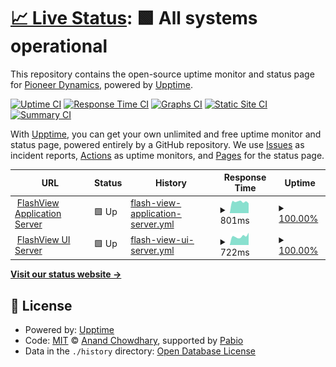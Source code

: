 # [📈 Live Status](https://pioneer-dynamics.github.io/status.flashview.link): <!--live status--> **🟩 All systems operational**

This repository contains the open-source uptime monitor and status page for [Pioneer Dynamics](https://pioneer-dynamics.github.io/status.flashview.link), powered by [Upptime](https://github.com/upptime/upptime).

[![Uptime CI](https://github.com/pioneer-dynamics/status.flashview.link/workflows/Uptime%20CI/badge.svg)](https://github.com/pioneer-dynamics/status.flashview.link/actions?query=workflow%3A%22Uptime+CI%22)
[![Response Time CI](https://github.com/pioneer-dynamics/status.flashview.link/workflows/Response%20Time%20CI/badge.svg)](https://github.com/pioneer-dynamics/status.flashview.link/actions?query=workflow%3A%22Response+Time+CI%22)
[![Graphs CI](https://github.com/pioneer-dynamics/status.flashview.link/workflows/Graphs%20CI/badge.svg)](https://github.com/pioneer-dynamics/status.flashview.link/actions?query=workflow%3A%22Graphs+CI%22)
[![Static Site CI](https://github.com/pioneer-dynamics/status.flashview.link/workflows/Static%20Site%20CI/badge.svg)](https://github.com/pioneer-dynamics/status.flashview.link/actions?query=workflow%3A%22Static+Site+CI%22)
[![Summary CI](https://github.com/pioneer-dynamics/status.flashview.link/workflows/Summary%20CI/badge.svg)](https://github.com/pioneer-dynamics/status.flashview.link/actions?query=workflow%3A%22Summary+CI%22)

With [Upptime](https://upptime.js.org), you can get your own unlimited and free uptime monitor and status page, powered entirely by a GitHub repository. We use [Issues](https://github.com/pioneer-dynamics/status.flashview.link/issues) as incident reports, [Actions](https://github.com/pioneer-dynamics/status.flashview.link/actions) as uptime monitors, and [Pages](https://pioneer-dynamics.github.io/status.flashview.link) for the status page.

<!--start: status pages-->
<!-- This summary is generated by Upptime (https://github.com/upptime/upptime) -->
<!-- Do not edit this manually, your changes will be overwritten -->
<!-- prettier-ignore -->
| URL | Status | History | Response Time | Uptime |
| --- | ------ | ------- | ------------- | ------ |
| <img alt="" src="https://icons.duckduckgo.com/ip3/flashview.link.ico" height="13"> [FlashView Application Server](https://flashview.link) | 🟩 Up | [flash-view-application-server.yml](https://github.com/pioneer-dynamics/status.flashview.link/commits/HEAD/history/flash-view-application-server.yml) | <details><summary><img alt="Response time graph" src="./graphs/flash-view-application-server/response-time-week.png" height="20"> 801ms</summary><br><a href="https://status.flashview.link/history/flash-view-application-server"><img alt="Response time 856" src="https://img.shields.io/endpoint?url=https%3A%2F%2Fraw.githubusercontent.com%2Fpioneer-dynamics%2Fstatus.flashview.link%2FHEAD%2Fapi%2Fflash-view-application-server%2Fresponse-time.json"></a><br><a href="https://status.flashview.link/history/flash-view-application-server"><img alt="24-hour response time 828" src="https://img.shields.io/endpoint?url=https%3A%2F%2Fraw.githubusercontent.com%2Fpioneer-dynamics%2Fstatus.flashview.link%2FHEAD%2Fapi%2Fflash-view-application-server%2Fresponse-time-day.json"></a><br><a href="https://status.flashview.link/history/flash-view-application-server"><img alt="7-day response time 801" src="https://img.shields.io/endpoint?url=https%3A%2F%2Fraw.githubusercontent.com%2Fpioneer-dynamics%2Fstatus.flashview.link%2FHEAD%2Fapi%2Fflash-view-application-server%2Fresponse-time-week.json"></a><br><a href="https://status.flashview.link/history/flash-view-application-server"><img alt="30-day response time 813" src="https://img.shields.io/endpoint?url=https%3A%2F%2Fraw.githubusercontent.com%2Fpioneer-dynamics%2Fstatus.flashview.link%2FHEAD%2Fapi%2Fflash-view-application-server%2Fresponse-time-month.json"></a><br><a href="https://status.flashview.link/history/flash-view-application-server"><img alt="1-year response time 856" src="https://img.shields.io/endpoint?url=https%3A%2F%2Fraw.githubusercontent.com%2Fpioneer-dynamics%2Fstatus.flashview.link%2FHEAD%2Fapi%2Fflash-view-application-server%2Fresponse-time-year.json"></a></details> | <details><summary><a href="https://status.flashview.link/history/flash-view-application-server">100.00%</a></summary><a href="https://status.flashview.link/history/flash-view-application-server"><img alt="All-time uptime 99.95%" src="https://img.shields.io/endpoint?url=https%3A%2F%2Fraw.githubusercontent.com%2Fpioneer-dynamics%2Fstatus.flashview.link%2FHEAD%2Fapi%2Fflash-view-application-server%2Fuptime.json"></a><br><a href="https://status.flashview.link/history/flash-view-application-server"><img alt="24-hour uptime 100.00%" src="https://img.shields.io/endpoint?url=https%3A%2F%2Fraw.githubusercontent.com%2Fpioneer-dynamics%2Fstatus.flashview.link%2FHEAD%2Fapi%2Fflash-view-application-server%2Fuptime-day.json"></a><br><a href="https://status.flashview.link/history/flash-view-application-server"><img alt="7-day uptime 100.00%" src="https://img.shields.io/endpoint?url=https%3A%2F%2Fraw.githubusercontent.com%2Fpioneer-dynamics%2Fstatus.flashview.link%2FHEAD%2Fapi%2Fflash-view-application-server%2Fuptime-week.json"></a><br><a href="https://status.flashview.link/history/flash-view-application-server"><img alt="30-day uptime 100.00%" src="https://img.shields.io/endpoint?url=https%3A%2F%2Fraw.githubusercontent.com%2Fpioneer-dynamics%2Fstatus.flashview.link%2FHEAD%2Fapi%2Fflash-view-application-server%2Fuptime-month.json"></a><br><a href="https://status.flashview.link/history/flash-view-application-server"><img alt="1-year uptime 99.95%" src="https://img.shields.io/endpoint?url=https%3A%2F%2Fraw.githubusercontent.com%2Fpioneer-dynamics%2Fstatus.flashview.link%2FHEAD%2Fapi%2Fflash-view-application-server%2Fuptime-year.json"></a></details>
| <img alt="" src="https://icons.duckduckgo.com/ip3/static.portion.ist.ico" height="13"> [FlashView UI Server](https://static.portion.ist/build/manifest.json) | 🟩 Up | [flash-view-ui-server.yml](https://github.com/pioneer-dynamics/status.flashview.link/commits/HEAD/history/flash-view-ui-server.yml) | <details><summary><img alt="Response time graph" src="./graphs/flash-view-ui-server/response-time-week.png" height="20"> 722ms</summary><br><a href="https://status.flashview.link/history/flash-view-ui-server"><img alt="Response time 652" src="https://img.shields.io/endpoint?url=https%3A%2F%2Fraw.githubusercontent.com%2Fpioneer-dynamics%2Fstatus.flashview.link%2FHEAD%2Fapi%2Fflash-view-ui-server%2Fresponse-time.json"></a><br><a href="https://status.flashview.link/history/flash-view-ui-server"><img alt="24-hour response time 1346" src="https://img.shields.io/endpoint?url=https%3A%2F%2Fraw.githubusercontent.com%2Fpioneer-dynamics%2Fstatus.flashview.link%2FHEAD%2Fapi%2Fflash-view-ui-server%2Fresponse-time-day.json"></a><br><a href="https://status.flashview.link/history/flash-view-ui-server"><img alt="7-day response time 722" src="https://img.shields.io/endpoint?url=https%3A%2F%2Fraw.githubusercontent.com%2Fpioneer-dynamics%2Fstatus.flashview.link%2FHEAD%2Fapi%2Fflash-view-ui-server%2Fresponse-time-week.json"></a><br><a href="https://status.flashview.link/history/flash-view-ui-server"><img alt="30-day response time 738" src="https://img.shields.io/endpoint?url=https%3A%2F%2Fraw.githubusercontent.com%2Fpioneer-dynamics%2Fstatus.flashview.link%2FHEAD%2Fapi%2Fflash-view-ui-server%2Fresponse-time-month.json"></a><br><a href="https://status.flashview.link/history/flash-view-ui-server"><img alt="1-year response time 652" src="https://img.shields.io/endpoint?url=https%3A%2F%2Fraw.githubusercontent.com%2Fpioneer-dynamics%2Fstatus.flashview.link%2FHEAD%2Fapi%2Fflash-view-ui-server%2Fresponse-time-year.json"></a></details> | <details><summary><a href="https://status.flashview.link/history/flash-view-ui-server">100.00%</a></summary><a href="https://status.flashview.link/history/flash-view-ui-server"><img alt="All-time uptime 99.98%" src="https://img.shields.io/endpoint?url=https%3A%2F%2Fraw.githubusercontent.com%2Fpioneer-dynamics%2Fstatus.flashview.link%2FHEAD%2Fapi%2Fflash-view-ui-server%2Fuptime.json"></a><br><a href="https://status.flashview.link/history/flash-view-ui-server"><img alt="24-hour uptime 100.00%" src="https://img.shields.io/endpoint?url=https%3A%2F%2Fraw.githubusercontent.com%2Fpioneer-dynamics%2Fstatus.flashview.link%2FHEAD%2Fapi%2Fflash-view-ui-server%2Fuptime-day.json"></a><br><a href="https://status.flashview.link/history/flash-view-ui-server"><img alt="7-day uptime 100.00%" src="https://img.shields.io/endpoint?url=https%3A%2F%2Fraw.githubusercontent.com%2Fpioneer-dynamics%2Fstatus.flashview.link%2FHEAD%2Fapi%2Fflash-view-ui-server%2Fuptime-week.json"></a><br><a href="https://status.flashview.link/history/flash-view-ui-server"><img alt="30-day uptime 100.00%" src="https://img.shields.io/endpoint?url=https%3A%2F%2Fraw.githubusercontent.com%2Fpioneer-dynamics%2Fstatus.flashview.link%2FHEAD%2Fapi%2Fflash-view-ui-server%2Fuptime-month.json"></a><br><a href="https://status.flashview.link/history/flash-view-ui-server"><img alt="1-year uptime 99.98%" src="https://img.shields.io/endpoint?url=https%3A%2F%2Fraw.githubusercontent.com%2Fpioneer-dynamics%2Fstatus.flashview.link%2FHEAD%2Fapi%2Fflash-view-ui-server%2Fuptime-year.json"></a></details>

<!--end: status pages-->

[**Visit our status website →**](https://pioneer-dynamics.github.io/status.flashview.link)

## 📄 License

- Powered by: [Upptime](https://github.com/upptime/upptime)
- Code: [MIT](./LICENSE) © [Anand Chowdhary](https://anandchowdhary.com), supported by [Pabio](https://pabio.com)
- Data in the `./history` directory: [Open Database License](https://opendatacommons.org/licenses/odbl/1-0/)
